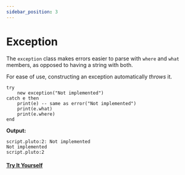 ```yaml
---
sidebar_position: 3
---
```

# Exception

The `exception` class makes errors easier to parse with `where` and `what` members, as opposed to having a string with both.

For ease of use, constructing an exception automatically _throws_ it.

```pluto showLineNumbers
try
    new exception("Not implemented")
catch e then
    print(e) -- same as error("Not implemented")
    print(e.what)
    print(e.where)
end
```
**Output:**
```
script.pluto:2: Not implemented
Not implemented
script.pluto:2
```

#### [Try It Yourself](https://pluto-lang.org/web/#code=try%0A%20%20%20%20new%20exception(%22Not%20implemented%22)%0Acatch%20e%20then%0A%20%20%20%20print(e)%20--%20same%20as%20error(%22Not%20implemented%22)%0A%20%20%20%20print(e.what)%0A%20%20%20%20print(e.where)%0Aend)
